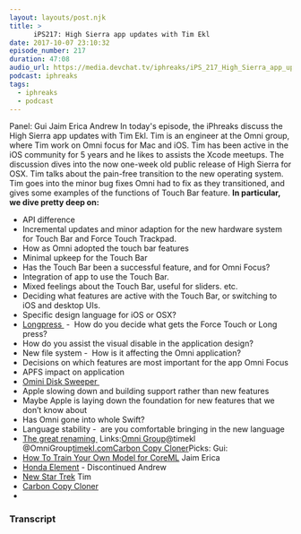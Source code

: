```yaml
---
layout: layouts/post.njk
title: >
      iPS217: High Sierra app updates with Tim Ekl
date: 2017-10-07 23:10:32
episode_number: 217
duration: 47:08
audio_url: https://media.devchat.tv/iphreaks/iPS_217_High_Sierra_app_updates_with_Tim_Ekl.mp3
podcast: iphreaks
tags: 
  - iphreaks
  - podcast
---
```


Panel: Gui Jaim Erica Andrew In today's episode, the iPhreaks discuss the High Sierra app updates with Tim Ekl. Tim is an engineer at the Omni group, where Tim work on Omni focus for Mac and iOS. Tim has been active in the iOS community for 5 years and he likes to assists the Xcode meetups. The discussion dives into the now one-week old public release of High Sierra for OSX. Tim talks about the pain-free transition to the new operating system. Tim goes into the minor bug fixes Omni had to fix as they transitioned, and gives some examples of the functions of Touch Bar feature. **In particular, we dive pretty deep on:**

- API difference
- Incremental updates and minor adaption for the new hardware system for Touch Bar and Force Touch Trackpad.
- How as Omni adopted the touch bar features
- Minimal upkeep for the Touch Bar
- Has the Touch Bar been a successful feature, and for Omni Focus?
- Integration of app to use the Touch Bar.
- Mixed feelings about the Touch Bar, useful for sliders. etc.
- Deciding what features are active with the Touch Bar, or switching to iOS and desktop UIs.
- Specific design language for iOS or OSX?
- [Longpress&nbsp;](https://www.computerhope.com/jargon/l/long-press.htm) -&nbsp; How do you decide what gets the Force Touch or Long press?
- How do you assist the visual disable in the application design?
- New file system -&nbsp; How is it affecting the Omni application?
- Decisions on which features are most important for the app Omni Focus
- APFS impact on application
- [Omini Disk Sweeper&nbsp;](https://www.omnigroup.com/more)
- Apple slowing down and building support rather than new features
- Maybe Apple is laying down the foundation for new features that we don’t know about
- Has Omni gone into&nbsp;whole Swift?
- Language stability -&nbsp; are you comfortable bringing in the new language
- [The great renaming&nbsp;](https://en.wikipedia.org/wiki/Great_Renaming)
Links:[Omni Group](https://www.omnigroup.com/more)@timekl @OmniGroup[timekl.com](http://timekl.com)[Carbon Copy Cloner](https://bombich.com)Picks: Gui:
- [How To Train Your Own Model for CoreML](http://www.reza.codes/2017-07-29/how-to-train-your-own-dataset-for-coreml/)
Jaim Erica
- [Honda Element](https://en.wikipedia.org/wiki/Honda_Element) - Discontinued
Andrew
- [New Star Trek](http://new%20star%20trek%20series)
Tim
- [Carbon Copy Cloner](https://bombich.com)
- 


### Transcript


